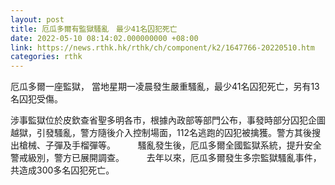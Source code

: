 ```yaml
---
layout: post
title: 厄瓜多爾有監獄騷亂　最少41名囚犯死亡
date: 2022-05-10 08:14:02.000000000 +08:00
link: https://news.rthk.hk/rthk/ch/component/k2/1647766-20220510.htm
categories: rthk
---
```


厄瓜多爾一座監獄， 當地星期一凌晨發生嚴重騷亂，最少41名囚犯死亡，另有13名囚犯受傷。

涉事監獄位於皮欽查省聖多明各市，根據內政部等部門公布，事發時部分囚犯企圖越獄，引發騷亂，警方隨後介入控制場面，112名逃跑的囚犯被擒獲。警方其後搜出槍械、子彈及手榴彈等。
　　
騷亂發生後，厄瓜多爾全國監獄系統，提升安全警戒級別，警方已展開調查。
　　
去年以來，厄瓜多爾發生多宗監獄騷亂事件，共造成300多名囚犯死亡。

